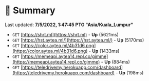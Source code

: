 # 📖 Summary
Last updated: **7/5/2022, 1:47:45 PTG "Asia/Kuala_Lumpur"**

- `GET` [https://shrt.ml](https://shrt.ml) - **Up** (5621ms)
- `GET` [https://hst.aytea.ml/](https://hst.aytea.ml/) - **Up** (5170ms)
- `GET` [https://color.aytea.ml/4b31d6.png](https://color.aytea.ml/4b31d6.png) - **Up** (1433ms)
- `GET` [https://memeapi.aytea14.repl.co/gimme](https://memeapi.aytea14.repl.co/gimme) - **Up** (884ms)
- `GET` [https://teledrivemy.herokuapp.com/dashboard](https://teledrivemy.herokuapp.com/dashboard) - **Up** (198ms)

